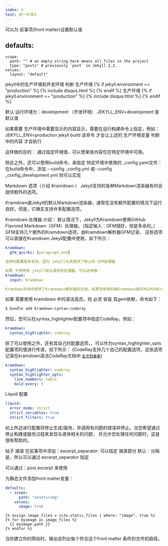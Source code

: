```yaml
---
index: 4
text: 进一步深入
---
```


可以为 前事项(front matter)设置默认值

defaults:
  -
    scope:
      path: "" # an empty string here means all files in the project
      type: "posts" # previously `post` in Jekyll 2.2.
    values:
      layout: "default"


jekyll中的生产环境和开发环境 判断
生产环境
{% if jekyll.environment == "production" %}
   {% include disqus.html %}
{% endif %}
生产环境
{% if jekyll.environment == "production" %}
   {% include disqus.html %}
{% endif %}

默认 运行环境为：development （开发环境）
JEKYLL_ENV=development 是默认值

如果需要 生产环境中需要显示的内容显示，需要在运行构建命令上指定，例如：
JEKYLL_ENV=production jekyll build 
该命令 才会让上述的 生产环境变量 判断中的内容 才会执行

这样做的目的：
通过指定环境值，可以使某些内容仅在特定环境中可用。

除此之外，还可以使用build命令，来指定 特定环境中使用的 _config.yaml文件：
在build命令中，添加 --config _config.yml 或--config _config_development.yml 则可以实现



Markdown 选项（介绍 Kramdown ）
Jekyll支持的各种Markdown渲染器有时会提供额外的选项。

Kramdown是Jekyll的默认Markdown渲染器，通常在没有额外配置的情况下运行良好。但是，它确实支持许多配置选项。

Kramdown 处理器 介绍：
默认情况下，Jekyll为Kramdown使用GitHub Flavored Markdown（GFM）处理器。（指定输入：GFM很好，但是多余的。）
GFM支持几个额外的Kramdown选项，由Kramdown解析器GFM记录。
这些选项可以直接在Kramdown Jekyll配置中使用，如下所示：
```yaml
kramdown:
  gfm_quirks: [paragraph_end]

这样的配置是多余的，因为 jekyll为其提供了默认的 GFM处理器

如果 不想使用 jekyll默认提供的处理器，可以这样做：
kramdown:
  input: Kramdown

Kramdown文档中提供了Kramdowns解析器的文档。如果您使用的是Kramdown或GFM以外的Kramdown解析器，则需要为其添加gem。（也就是 安装gem依赖）
```
如果 需要使用 kramdown 中的语法高亮，则 必须 安装 其gem依赖，命令如下：
```ruby
$ bundle add kramdown-syntax-coderay
```
然后，您可以在syntax_highlighter配置项中指定CodeRay，例如：
```yaml
kramdown:
  syntax_highlighter: coderay
```
除了可以使用之外，还有其自己的配置选项，，可以作为syntax_highlighter_opts 配置项的值进行传递，如下所示：
(CodeRay支持几个自己的配置选项，这些选项记录在kramdown语法CodeRay文档中 [`去文档看看`](https://github.com/kramdown/syntax-coderay))
```yaml
kramdown:
  syntax_highlighter: coderay
  syntax_highlighter_opts:
    line_numbers: table
    bold_every: 5
```


Liquid 配置

```yaml
liquid:
  error_mode: strict
  strict_variables: true
  strict_filters: true
```
如上所述进行配置将停止生成/服务，并调用有问题的错误并停止。当您希望通过停止构建或服务过程来发现与液体相关的问题，
并允许您处理任何问题时，这是很有帮助的。

帖子 摘录
在前事项中添加：excerpt_separator: <!--more--> 可以指定 摘录部分
默认：分隔是<!--more-->，所以可以通过 excerpt_separator 指定

可以通过：post.excerpt 来使用

为静态文件添加front matter变量：
```yaml
defaults:
  - scope:
      path: "assets/img"
    values:
      image: true
```
```liquid
{% assign image_files = site.static_files | where: "image", true %}
{% for myimage in image_files %}
  {{ myimage.path }}
{% endfor %}
```
当你建立你的网站时，输出会列出每个符合这个front matter 条件的文件的路径。

